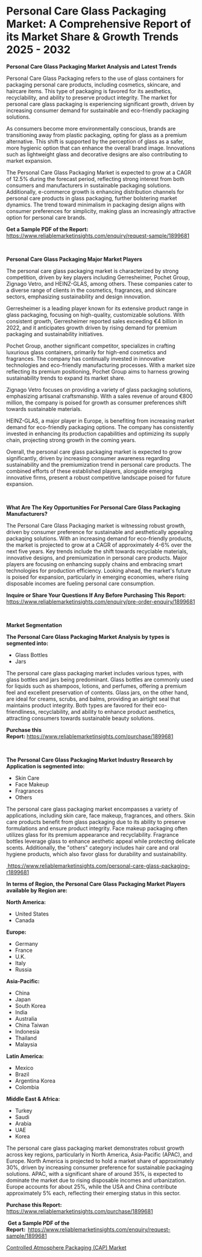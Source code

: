 <p><h1>Personal Care Glass Packaging Market: A Comprehensive Report of its Market Share & Growth Trends 2025 - 2032</h1></p><p><strong>Personal Care Glass Packaging Market Analysis and Latest Trends</strong></p>
<p><p>Personal Care Glass Packaging refers to the use of glass containers for packaging personal care products, including cosmetics, skincare, and haircare items. This type of packaging is favored for its aesthetics, recyclability, and ability to preserve product integrity. The market for personal care glass packaging is experiencing significant growth, driven by increasing consumer demand for sustainable and eco-friendly packaging solutions. </p><p>As consumers become more environmentally conscious, brands are transitioning away from plastic packaging, opting for glass as a premium alternative. This shift is supported by the perception of glass as a safer, more hygienic option that can enhance the overall brand image. Innovations such as lightweight glass and decorative designs are also contributing to market expansion.</p><p>The Personal Care Glass Packaging Market is expected to grow at a CAGR of 12.5% during the forecast period, reflecting strong interest from both consumers and manufacturers in sustainable packaging solutions. Additionally, e-commerce growth is enhancing distribution channels for personal care products in glass packaging, further bolstering market dynamics. The trend toward minimalism in packaging design aligns with consumer preferences for simplicity, making glass an increasingly attractive option for personal care brands.</p></p>
<p><strong>Get a Sample PDF of the Report:&nbsp;</strong> <a href="https://www.reliablemarketinsights.com/enquiry/request-sample/1899681?utm_campaign=2885&utm_medium=2&utm_source=Github&utm_content=ia&utm_term=08032025&utm_id=personal-care-glass-packaging">https://www.reliablemarketinsights.com/enquiry/request-sample/1899681</a></p>
<p>&nbsp;</p>
<p><strong>Personal Care Glass Packaging Major Market Players</strong></p>
<p><p>The personal care glass packaging market is characterized by strong competition, driven by key players including Gerresheimer, Pochet Group, Zignago Vetro, and HEINZ-GLAS, among others. These companies cater to a diverse range of clients in the cosmetics, fragrances, and skincare sectors, emphasizing sustainability and design innovation.</p><p>Gerresheimer is a leading player known for its extensive product range in glass packaging, focusing on high-quality, customizable solutions. With consistent growth, Gerresheimer reported sales exceeding €4 billion in 2022, and it anticipates growth driven by rising demand for premium packaging and sustainability initiatives.</p><p>Pochet Group, another significant competitor, specializes in crafting luxurious glass containers, primarily for high-end cosmetics and fragrances. The company has continually invested in innovative technologies and eco-friendly manufacturing processes. With a market size reflecting its premium positioning, Pochet Group aims to harness growing sustainability trends to expand its market share.</p><p>Zignago Vetro focuses on providing a variety of glass packaging solutions, emphasizing artisanal craftsmanship. With a sales revenue of around €800 million, the company is poised for growth as consumer preferences shift towards sustainable materials.</p><p>HEINZ-GLAS, a major player in Europe, is benefiting from increasing market demand for eco-friendly packaging options. The company has consistently invested in enhancing its production capabilities and optimizing its supply chain, projecting strong growth in the coming years.</p><p>Overall, the personal care glass packaging market is expected to grow significantly, driven by increasing consumer awareness regarding sustainability and the premiumization trend in personal care products. The combined efforts of these established players, alongside emerging innovative firms, present a robust competitive landscape poised for future expansion.</p></p>
<p>&nbsp;</p>
<p><strong>What Are The Key Opportunities For Personal Care Glass Packaging Manufacturers?</strong></p>
<p><p>The Personal Care Glass Packaging market is witnessing robust growth, driven by consumer preference for sustainable and aesthetically appealing packaging solutions. With an increasing demand for eco-friendly products, the market is projected to grow at a CAGR of approximately 4-6% over the next five years. Key trends include the shift towards recyclable materials, innovative designs, and premiumization in personal care products. Major players are focusing on enhancing supply chains and embracing smart technologies for production efficiency. Looking ahead, the market's future is poised for expansion, particularly in emerging economies, where rising disposable incomes are fueling personal care consumption.</p></p>
<p><strong>Inquire or Share Your Questions If Any Before Purchasing This Report:</strong> <a href="https://www.reliablemarketinsights.com/enquiry/pre-order-enquiry/1899681?utm_campaign=2885&utm_medium=2&utm_source=Github&utm_content=ia&utm_term=08032025&utm_id=personal-care-glass-packaging">https://www.reliablemarketinsights.com/enquiry/pre-order-enquiry/1899681</a></p>
<p>&nbsp;</p>
<p><strong>Market Segmentation</strong></p>
<p><strong>The Personal Care Glass Packaging Market Analysis by types is segmented into:</strong></p>
<p><ul><li>Glass Bottles</li><li>Jars</li></ul></p>
<p><p>The personal care glass packaging market includes various types, with glass bottles and jars being predominant. Glass bottles are commonly used for liquids such as shampoos, lotions, and perfumes, offering a premium feel and excellent preservation of contents. Glass jars, on the other hand, are ideal for creams, scrubs, and balms, providing an airtight seal that maintains product integrity. Both types are favored for their eco-friendliness, recyclability, and ability to enhance product aesthetics, attracting consumers towards sustainable beauty solutions.</p></p>
<p><strong>Purchase this Report:&nbsp;</strong><a href="https://www.reliablemarketinsights.com/purchase/1899681?utm_campaign=2885&utm_medium=2&utm_source=Github&utm_content=ia&utm_term=08032025&utm_id=personal-care-glass-packaging">https://www.reliablemarketinsights.com/purchase/1899681</a></p>
<p>&nbsp;</p>
<p><strong>The Personal Care Glass Packaging Market Industry Research by Application is segmented into:</strong></p>
<p><ul><li>Skin Care</li><li>Face Makeup</li><li>Fragrances</li><li>Others</li></ul></p>
<p><p>The personal care glass packaging market encompasses a variety of applications, including skin care, face makeup, fragrances, and others. Skin care products benefit from glass packaging due to its ability to preserve formulations and ensure product integrity. Face makeup packaging often utilizes glass for its premium appearance and recyclability. Fragrance bottles leverage glass to enhance aesthetic appeal while protecting delicate scents. Additionally, the "others" category includes hair care and oral hygiene products, which also favor glass for durability and sustainability.</p></p>
<p><a href="https://www.reliablemarketinsights.com/personal-care-glass-packaging-r1899681?utm_campaign=2885&utm_medium=2&utm_source=Github&utm_content=ia&utm_term=08032025&utm_id=personal-care-glass-packaging">&nbsp;https://www.reliablemarketinsights.com/personal-care-glass-packaging-r1899681</a></p>
<p><strong>In terms of Region, the Personal Care Glass Packaging Market Players available by Region are:</strong></p>
<p>
    <p> <strong> North America: </strong>
        <ul>
            <li>United States</li>
            <li>Canada</li>
        </ul>
        </p> 
    <p> <strong> Europe: </strong>
        <ul>
            <li>Germany</li>
            <li>France</li>
            <li>U.K.</li>
            <li>Italy</li>
            <li>Russia</li>
        </ul>
        </p> 
    <p> <strong> Asia-Pacific: </strong>
        <ul>
            <li>China</li>
            <li>Japan</li>
            <li>South Korea</li>
            <li>India</li>
            <li>Australia</li>
            <li>China Taiwan</li>
            <li>Indonesia</li>
            <li>Thailand</li>
            <li>Malaysia</li>
        </ul>
        </p> 
    <p> <strong> Latin America: </strong>
        <ul>
            <li>Mexico</li>
            <li>Brazil</li>
            <li>Argentina Korea</li>
            <li>Colombia</li>
        </ul>
        </p> 
    <p> <strong> Middle East & Africa: </strong>
        <ul>
            <li>Turkey</li>
            <li>Saudi</li>
            <li>Arabia</li>
            <li>UAE</li>
            <li>Korea</li>
        </ul>
    </p>
    </p>
<p><p>The personal care glass packaging market demonstrates robust growth across key regions, particularly in North America, Asia-Pacific (APAC), and Europe. North America is projected to hold a market share of approximately 30%, driven by increasing consumer preference for sustainable packaging solutions. APAC, with a significant share of around 35%, is expected to dominate the market due to rising disposable incomes and urbanization. Europe accounts for about 25%, while the USA and China contribute approximately 5% each, reflecting their emerging status in this sector.</p></p>
<p><strong>Purchase this Report: </strong><a href="https://www.reliablemarketinsights.com/purchase/1899681?utm_campaign=2885&utm_medium=2&utm_source=Github&utm_content=ia&utm_term=08032025&utm_id=personal-care-glass-packaging">https://www.reliablemarketinsights.com/purchase/1899681</a></p>
<p>&nbsp;<strong>Get a Sample PDF of the Report:&nbsp;&nbsp;</strong><a href="https://www.reliablemarketinsights.com/enquiry/request-sample/1899681?utm_campaign=2885&utm_medium=2&utm_source=Github&utm_content=ia&utm_term=08032025&utm_id=personal-care-glass-packaging">https://www.reliablemarketinsights.com/enquiry/request-sample/1899681</a></p>
<p><strong></strong></p>
<p><p><a href="https://github.com/berbelsagwan/Market-Research-Report-List-1/blob/main/controlled-atmosphere-packaging-cap-market.md?utm_campaign=2885&utm_medium=2&utm_source=Github&utm_content=ia&utm_term=08032025&utm_id=personal-care-glass-packaging">Controlled Atmosphere Packaging (CAP) Market</a></p></p>